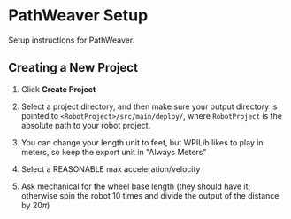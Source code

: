 # PathWeaver Setup

Setup instructions for PathWeaver.

## Creating a New Project

1. Click **Create Project**
2. Select a project directory, and then make sure your output directory is pointed to `<RobotProject>/src/main/deploy/`, where `RobotProject` is the absolute path to your robot project.

3. You can change your length unit to feet, but WPILib likes to play in meters, so keep the export unit in "Always Meters"
4. Select a REASONABLE max acceleration/velocity
5. Ask mechanical for the wheel base length (they should have it; otherwise spin the robot 10 times and divide the output of the distance by 20$\pi$)
